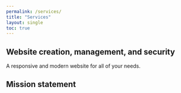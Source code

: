 ```yaml
---
permalink: /services/
title: "Services"
layout: single
toc: true
---
```

## Website creation, management, and security

A responsive and modern website for all of your needs.

## Mission statement
